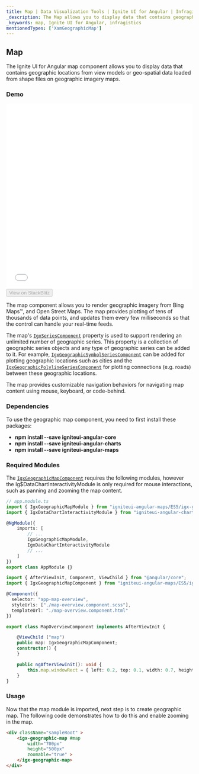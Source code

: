 ```yaml
---
title: Map | Data Visualization Tools | Ignite UI for Angular | Infragistics
_description: The Map allows you to display data that contains geographic locations from view models or geo-spatial data loaded from shape files on geographic imagery maps.View the demo, dependencies, usage and toolbar for more information.
_keywords: map, Ignite UI for Angular, infragistics
mentionedTypes: ['XamGeographicMap']
---
```


## Map

The Ignite UI for Angular map component allows you to display data that contains geographic locations from view models or geo-spatial data loaded from shape files on geographic imagery maps.

### Demo

<div class="sample-container loading" style="height: 500px">
    <iframe id="geo-map-overview-iframe" src='{environment:dvDemosBaseUrl}/maps/geo-map-overview' width="100%" height="100%" seamless frameBorder="0" onload="onXPlatSampleIframeContentLoaded(this);"></iframe>
</div>
<div>
    <button data-localize="stackblitz" disabled class="stackblitz-btn"   data-iframe-id="geo-map-overview-iframe" data-demos-base-url="{environment:dvDemosBaseUrl}">View on StackBlitz
    </button>
</div>

<div class="divider--half"></div>

The map component allows you to render geographic imagery from Bing Maps™, and Open Street Maps. The map provides plotting of tens of thousands of data points, and updates them every few milliseconds so that the control can handle your real-time feeds.

The map's [`IgxSeriesComponent`](/products/ignite-ui-angular/api/docs/typescript/latest/classes/igxseriescomponent.html) property is used to support rendering an unlimited number of geographic series. This property is a collection of geographic series objects and any type of geographic series can be added to it. For example, [`IgxGeographicSymbolSeriesComponent`](/products/ignite-ui-angular/api/docs/typescript/latest/classes/igxgeographicsymbolseriescomponent.html) can be added for plotting geographic locations such as cities and the [`IgxGeographicPolylineSeriesComponent`](/products/ignite-ui-angular/api/docs/typescript/latest/classes/igxgeographicpolylineseriescomponent.html) for plotting connections (e.g. roads) between these geographic locations.

The map provides customizable navigation behaviors for navigating map content using mouse, keyboard, or code-behind.

### Dependencies

To use the geographic map component, you need to first install these packages:

-   **npm install --save igniteui-angular-core**
-   **npm install --save igniteui-angular-charts**
-   **npm install --save igniteui-angular-maps**

### Required Modules

The [`IgxGeographicMapComponent`](/products/ignite-ui-angular/api/docs/typescript/latest/classes/igxgeographicmapcomponent.html) requires the following modules, however the Ig$DataChartInteractivityModule is only required for mouse interactions, such as panning and zooming the map content.

```ts
// app.module.ts
import { IgxGeographicMapModule } from "igniteui-angular-maps/ES5/igx-geographic-map-module";
import { IgxDataChartInteractivityModule } from "igniteui-angular-charts/ES5/igx-data-chart-interactivity-module";

@NgModule({
    imports: [
        // ...
        IgxGeographicMapModule,
		IgxDataChartInteractivityModule
        // ...
    ]
})
export class AppModule {}
```

```ts
import { AfterViewInit, Component, ViewChild } from "@angular/core";
import { IgxGeographicMapComponent } from "igniteui-angular-maps/ES5/igx-geographic-map-component";

@Component({
  selector: "app-map-overview",
  styleUrls: ["./map-overview.component.scss"],
  templateUrl: "./map-overview.component.html"
})

export class MapOverviewComponent implements AfterViewInit {

    @ViewChild ("map")
    public map: IgxGeographicMapComponent;
    constructor() {
    }

    public ngAfterViewInit(): void {
        this.map.windowRect = { left: 0.2, top: 0.1, width: 0.7, height: 0.7 };
    }
}
```

<div class="divider--half"></div>

### Usage

Now that the map module is imported, next step is to create geographic map. The following code demonstrates how to do this and enable zooming in the map.

```html
<div className="sampleRoot" >
    <igx-geographic-map #map
        width="700px"
        height="500px"
        zoomable="true" >
    </igx-geographic-map>
</div>
```
